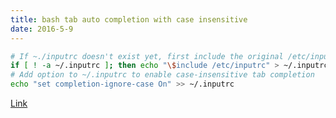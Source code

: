 ```yaml
---
title: bash tab auto completion with case insensitive
date: 2016-5-9
---
```


```sh
# If ~./inputrc doesn't exist yet, first include the original /etc/inputrc so we don't override it
if [ ! -a ~/.inputrc ]; then echo "\$include /etc/inputrc" > ~/.inputrc; fi
# Add option to ~/.inputrc to enable case-insensitive tab completion
echo "set completion-ignore-case On" >> ~/.inputrc
```

[Link](http://askubuntu.com/questions/87061/can-i-make-tab-auto-completion-case-insensitive-in-the-terminal)


